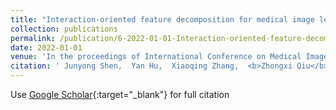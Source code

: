 ```yaml
---
title: "Interaction-oriented feature decomposition for medical image lesion detection"
collection: publications
permalink: /publication/6-2022-01-01-Interaction-oriented-feature-decomposition-for-medical-image-lesion-detection
date: 2022-01-01
venue: 'In the proceedings of International Conference on Medical Image Computing and Computer-Assisted Intervention'
citation: ' Junyong Shen,  Yan Hu,  Xiaoqing Zhang,  <b>Zhongxi Qiu</b>,  Tingming Deng,  Yanwu Xu,  Jiang Liu, &quot;Interaction-oriented feature decomposition for medical image lesion detection.&quot; In the proceedings of International Conference on Medical Image Computing and Computer-Assisted Intervention, 2022.'
---
```

Use [Google Scholar](https://scholar.google.com/scholar?q=Interaction+oriented+feature+decomposition+for+medical+image+lesion+detection){:target="_blank"} for full citation